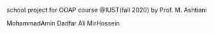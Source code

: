 school project for OOAP course @IUST(fall 2020) by Prof. M. Ashtiani

MohammadAmin 
Dadfar
Ali 
MirHossein